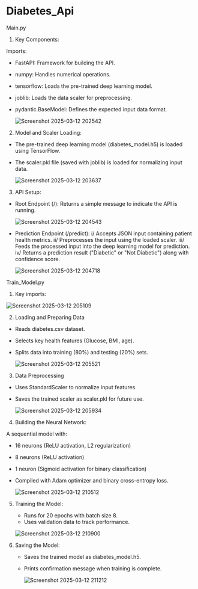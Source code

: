 # Diabetes_Api
Main.py
1. Key Components:

Imports:

- FastAPI: Framework for building the API.
- numpy: Handles numerical operations.
- tensorflow: Loads the pre-trained deep learning model.
- joblib: Loads the data scaler for preprocessing.
- pydantic.BaseModel: Defines the expected input data format. 

  ![Screenshot 2025-03-12 202542](https://github.com/user-attachments/assets/7eddfd7d-9464-4ec1-aaad-27781d218145)


2. Model and Scaler Loading:

- The pre-trained deep learning model (diabetes_model.h5) is loaded using TensorFlow.
- The scaler.pkl file (saved with joblib) is loaded for normalizing input data.
  
  ![Screenshot 2025-03-12 203637](https://github.com/user-attachments/assets/86db9f09-dbaa-4dec-9f0d-617bd5378495)

3. API Setup:

- Root Endpoint (/): Returns a simple message to indicate the API is running.

  ![Screenshot 2025-03-12 204543](https://github.com/user-attachments/assets/9307cf4c-3523-4190-bc97-25807314bf87)

- Prediction Endpoint (/predict):
  i/ Accepts JSON input containing patient health metrics.
  ii/ Preprocesses the input using the loaded scaler.
  iii/ Feeds the processed input into the deep learning model for prediction.
  iv/ Returns a prediction result ("Diabetic" or "Not Diabetic") along with confidence score.

  ![Screenshot 2025-03-12 204718](https://github.com/user-attachments/assets/4944010b-6d80-418f-aa4d-834cea3e744e)



Train_Model.py

1. Key imports: 


![Screenshot 2025-03-12 205109](https://github.com/user-attachments/assets/bf8ec03f-4b8d-4404-932d-bbae1b74b2b9)


2. Loading and Preparing Data

- Reads diabetes.csv dataset.
- Selects key health features (Glucose, BMI, age).
- Splits data into training (80%) and testing (20%) sets.
  
  ![Screenshot 2025-03-12 205521](https://github.com/user-attachments/assets/3e61d83b-def4-46bf-8bdd-2cf6bb4ee8ea)


3. Data Preprocessing

 - Uses StandardScaler to normalize input features.
 - Saves the trained scaler as scaler.pkl for future use.
  
   ![Screenshot 2025-03-12 205934](https://github.com/user-attachments/assets/bd0691b9-c94e-4574-8aad-8a16c2bf7631)


4. Building the Neural Network:
   
 A sequential model with:
  - 16 neurons (ReLU activation, L2 regularization)
  - 8 neurons (ReLU activation)
  - 1 neuron (Sigmoid activation for binary classification)
  - Compiled with Adam optimizer and binary cross-entropy loss.

    ![Screenshot 2025-03-12 210512](https://github.com/user-attachments/assets/c9341339-1034-4c9c-a83c-2a8e9a5a7e6a)


5. Training the Model:
   - Runs for 20 epochs with batch size 8.
   - Uses validation data to track performance.
  
    ![Screenshot 2025-03-12 210900](https://github.com/user-attachments/assets/d8480f6f-cdb9-44ab-9aaa-8bed4e1b6a75)



6. Saving the Model:
   - Saves the trained model as diabetes_model.h5.
   - Prints confirmation message when training is complete.
  

     ![Screenshot 2025-03-12 211212](https://github.com/user-attachments/assets/5ac8373d-9494-4246-a1fd-18ef3680521e)



 
